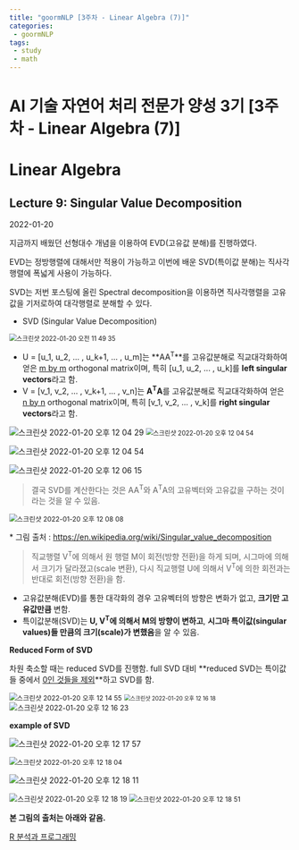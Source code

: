 ```yaml
---
title: "goormNLP [3주차 - Linear Algebra (7)]"  
categories:
 - goormNLP
tags:
 - study
 - math
---
```


# AI 기술 자연어 처리 전문가 양성 3기 [3주차 - Linear Algebra (7)]
# Linear Algebra

## Lecture 9: Singular Value Decomposition

2022-01-20

지금까지 배웠던 선형대수 개념을 이용하여 EVD(고유값 분해)를 진행하였다. 

EVD는 정방행렬에 대해서만 적용이 가능하고 이번에 배운 SVD(특이값 분해)는 직사각행렬에 폭넓게 사용이 가능하다. 

SVD는 저번 포스팅에 올린 Spectral decomposition을 이용하면 직사각행렬을 고유값을 기저로하여 대각행렬로 분해할 수 있다.



- SVD (Singular Value Decomposition)



<img src="https://user-images.githubusercontent.com/67947808/150263278-db454564-2ae9-4778-b748-7d03808872df.png" alt="스크린샷 2022-01-20 오전 11 49 35" style="zoom:80%;" />



- U = [u_1, u_2, ... , u_k+1, ... , u_m]는 **AA<sup>T</sup>**를 고유값분해로 직교대각화하여 얻은 <u>m by m</u> orthogonal matrix이며, 특히 [u_1, u_2, ... , u_k]를 **left singular vectors**라고 함.
- V = [v_1, v_2, ... , v_k+1, ... , v_n]는 **A<sup>T</sup>A**를 고유값분해로 직교대각화하여 얻은 <u>n by n</u> orthogonal matrix이며, 특히 [v_1, v_2, ... , v_k]를 **right singular vectors**라고 함.

<img src="https://user-images.githubusercontent.com/67947808/150264809-8f64cf65-9e4e-4cf2-9bb7-cf761077d2ab.png" alt="스크린샷 2022-01-20 오후 12 04 29" style="zoom:100%;" />

<img src="https://user-images.githubusercontent.com/67947808/150264842-67d0a27d-b77e-4cb2-b18c-d4deba14fc05.png" alt="스크린샷 2022-01-20 오후 12 04 54" style="zoom:80%;" />

![스크린샷 2022-01-20 오후 12 04 54](https://user-images.githubusercontent.com/67947808/150264842-67d0a27d-b77e-4cb2-b18c-d4deba14fc05.png)

![스크린샷 2022-01-20 오후 12 06 15](https://user-images.githubusercontent.com/67947808/150264962-5f52d2c6-7f6e-4697-9b1c-5d2ed0810732.png)



> 결국 SVD를 계산한다는 것은 AA<sup>T</sup>와 A<sup>T</sup>A의 고유벡터와 고유값을 구하는 것이라는 것을 알 수 있음.



<img src="https://user-images.githubusercontent.com/67947808/150265139-e6c5a1f8-a5b5-486d-9de4-088b9ee25beb.png" alt="스크린샷 2022-01-20 오후 12 08 08" style="zoom:85%;" />

\* 그림 출처 : https://en.wikipedia.org/wiki/Singular_value_decomposition


> 직교행렬 V<sup>T</sup>에 의해서 원 행렬 M이 회전(방향 전환)을 하게 되며, 시그마에 의해서 크기가 달라졌고(scale 변환), 다시 직교행렬 U에 의해서 V<sup>T</sup>에 의한 회전과는 반대로 회전(방향 전환)을 함.



- 고유값분해(EVD)를 통한 대각화의 경우 고유벡터의 방향은 변화가 없고, **크기만 고유값만큼** 변함.
- 특이값분해(SVD)는 **U, V<sup>T</sup>에 의해서 M의 방향이 변하고**, **시그마 특이값(singular values)들 만큼의 크기(scale)가 변했음**을 알 수 있음.



**Reduced Form of SVD**

차원 축소할 때는 reduced SVD를 진행함. full SVD 대비 **reduced SVD는 특이값들 중에서 <u>0인 것들을 제외</u>**하고 SVD를 함.

<img src="https://user-images.githubusercontent.com/67947808/150265797-4b73708c-d44c-419d-887b-545126860bbf.png" alt="스크린샷 2022-01-20 오후 12 14 55" style="zoom:85%;" />

<img src="https://user-images.githubusercontent.com/67947808/150265924-bd356ea3-049d-49af-a7bd-34a42bb23b80.png" alt="스크린샷 2022-01-20 오후 12 16 18" style="zoom: 70%;" />

<img src="https://user-images.githubusercontent.com/67947808/150265933-8c38c001-696f-4364-894f-0fd57400cdec.png" alt="스크린샷 2022-01-20 오후 12 16 23" style="zoom:90%;" />



**example of SVD**

![스크린샷 2022-01-20 오후 12 17 57](https://user-images.githubusercontent.com/67947808/150266055-820e3329-1c9f-4743-b2a5-4e1d1f570648.png)

<img src="https://user-images.githubusercontent.com/67947808/150266061-27d21602-ba62-45e2-bc26-120bbd6e3835.png" alt="스크린샷 2022-01-20 오후 12 18 04" style="zoom:85%;" />

![스크린샷 2022-01-20 오후 12 18 11](https://user-images.githubusercontent.com/67947808/150266074-ed37966e-e296-419c-82cd-f14259dcc762.png)

<img src="https://user-images.githubusercontent.com/67947808/150266082-c1dc2e5c-f4c4-464d-b297-cd35e1ba998e.png" alt="스크린샷 2022-01-20 오후 12 18 19" style="zoom:90%;" />

<img src="https://user-images.githubusercontent.com/67947808/150266122-154b4e7a-8678-46e4-b94e-36cab5770150.png" alt="스크린샷 2022-01-20 오후 12 18 51" style="zoom:85%;" />



**본 그림의 출처는 아래와 같음.**

[R 분석과 프로그래밍](https://rfriend.tistory.com/)